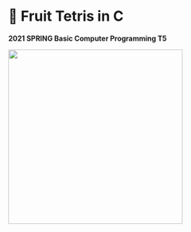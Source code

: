 # 🥝 Fruit Tetris in C
**2021 SPRING Basic Computer Programming T5**

<img width="350" src="https://img1.daumcdn.net/thumb/R1280x0/?scode=mtistory2&fname=https%3A%2F%2Fblog.kakaocdn.net%2Fdn%2FER2zW%2FbtrPPWHFPnS%2FDcRBETGXZ3mTtIGpLIRVvk%2Fimg.png">

